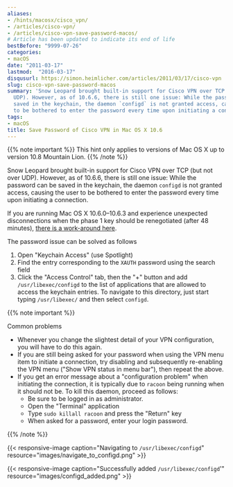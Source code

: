 ```yaml
---
aliases:
- /hints/macosx/cisco_vpn/
- /articles/cisco-vpn/
- /articles/cisco-vpn-save-password-macos/
# Article has been updated to indicate its end of life
bestBefore: "9999-07-26"
categories:
- macOS
date: "2011-03-17"
lastmod:  "2016-03-17"
disqusurl: https://simon.heimlicher.com/articles/2011/03/17/cisco-vpn
slug: cisco-vpn-save-password-macos
summary: 'Snow Leopard brought built-in support for Cisco VPN over TCP (but not over
  UDP). However, as of 10.6.6, there is still one issue: While the password can be
  saved in the keychain, the daemon `configd` is not granted access, causing the user
  to be bothered to enter the password every time upon initiating a connection'
tags:
- macOS
title: Save Password of Cisco VPN in Mac OS X 10.6
---
```


{{% note important %}}
This hint only applies to versions of Mac OS X up to version 10.8 Mountain Lion.
{{% /note %}}

Snow Leopard brought built-in support for Cisco VPN over TCP (but not over UDP). However, as of 10.6.6, there is still one issue: While the password can be saved in the keychain, the daemon `configd` is not granted access, causing the user to be bothered to enter the password every time upon initiating a connection.

If you are running Mac OS X 10.6.0–10.6.3 and experience unexpected disconnections when the phase 1 key should be renegotiated (after 48 minutes), [there is a work-around here](/technology/fix-cisco-vpn-disconnections-mac-os-x-10.6.0-10.6.3/).

The password issue can be solved as follows

 1. Open "Keychain Access" (use Spotlight)
 2. Find the entry corresponding to the `XAUTH` password using the search field
 3. Click the "Access Control" tab, then the "+" button and add `/usr/libexec/configd` to the list of applications that are allowed to access the keychain entries. To navigate to this directory, just start typing `/usr/libexec/` and then select `configd`.

{{% note important %}}

Common problems

* Whenever you change the slightest detail of your VPN configuration, you will have to do this again.
* If you are still being asked for your password when using the VPN menu item to initiate a connection, try disabling and subsequently re-enabling  the VPN menu ("Show VPN status in menu bar"), then repeat the above.
* If you get an error message about a "configuration problem" when initiating the connection, it is typically due to `racoon` being running when it should not be. To kill this daemon, proceed as follows:
  * Be sure to be logged in as administrator.
  * Open the "Terminal" application
  * Type `sudo killall racoon` and press the "Return" key
  * When asked for a password, enter your login password.

{{% /note %}}

{{< responsive-image caption="Navigating to `/usr/libexec/configd`" resource="images/navigate_to_configd.png" >}}

{{< responsive-image caption="Successfully added `/usr/libexec/configd`'" resource="images/configd_added.png" >}}
